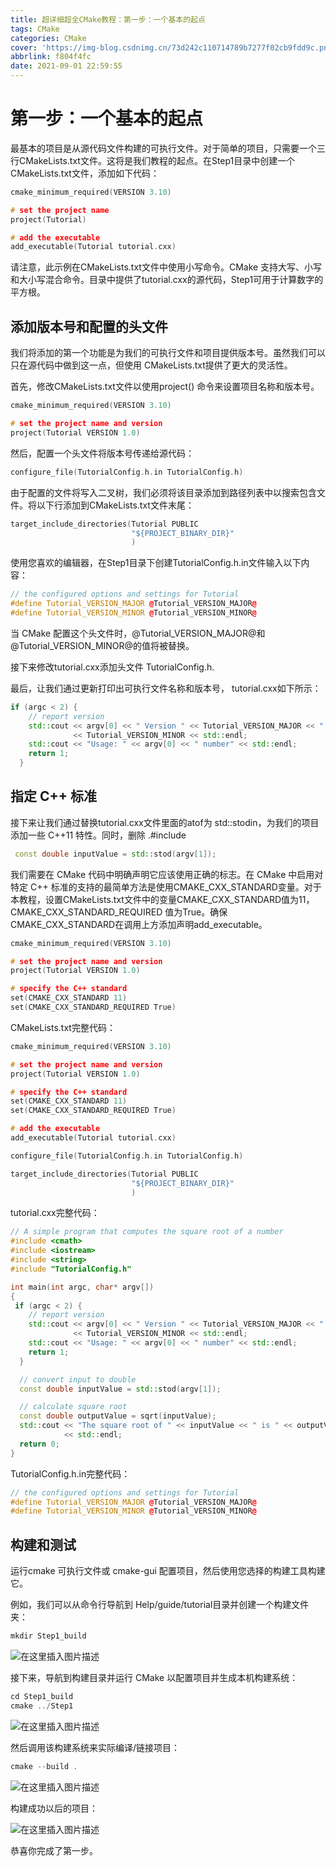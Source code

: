 ```yaml
---
title: 超详细超全CMake教程：第一步：一个基本的起点
tags: CMake
categories: CMake
cover: 'https://img-blog.csdnimg.cn/73d242c110714789b7277f02cb9fdd9c.png'
abbrlink: f804f4fc
date: 2021-09-01 22:59:55
---
```


# 第一步：一个基本的起点
最基本的项目是从源代码文件构建的可执行文件。对于简单的项目，只需要一个三行CMakeLists.txt文件。这将是我们教程的起点。在Step1目录中创建一个 CMakeLists.txt文件，添加如下代码：

```cpp
cmake_minimum_required(VERSION 3.10)

# set the project name
project(Tutorial)

# add the executable
add_executable(Tutorial tutorial.cxx)
```

请注意，此示例在CMakeLists.txt文件中使用小写命令。CMake 支持大写、小写和大小写混合命令。目录中提供了tutorial.cxx的源代码，Step1可用于计算数字的平方根。
## 添加版本号和配置的头文件
我们将添加的第一个功能是为我们的可执行文件和项目提供版本号。虽然我们可以只在源代码中做到这一点，但使用 CMakeLists.txt提供了更大的灵活性。

首先，修改CMakeLists.txt文件以使用project() 命令来设置项目名称和版本号。

```cpp
cmake_minimum_required(VERSION 3.10)

# set the project name and version
project(Tutorial VERSION 1.0)
```
然后，配置一个头文件将版本号传递给源代码：

```cpp
configure_file(TutorialConfig.h.in TutorialConfig.h)
```
由于配置的文件将写入二叉树，我们必须将该目录添加到路径列表中以搜索包含文件。将以下行添加到CMakeLists.txt文件末尾：

```cpp
target_include_directories(Tutorial PUBLIC
                           "${PROJECT_BINARY_DIR}"
                           )
```
使用您喜欢的编辑器，在Step1目录下创建TutorialConfig.h.in文件输入以下内容：

```cpp
// the configured options and settings for Tutorial
#define Tutorial_VERSION_MAJOR @Tutorial_VERSION_MAJOR@
#define Tutorial_VERSION_MINOR @Tutorial_VERSION_MINOR@
```
当 CMake 配置这个头文件时，@Tutorial_VERSION_MAJOR@和@Tutorial_VERSION_MINOR@的值将被替换。

接下来修改tutorial.cxx添加头文件 TutorialConfig.h.

最后，让我们通过更新打印出可执行文件名称和版本号， tutorial.cxx如下所示：

```cpp
if (argc < 2) {
    // report version
    std::cout << argv[0] << " Version " << Tutorial_VERSION_MAJOR << "."
              << Tutorial_VERSION_MINOR << std::endl;
    std::cout << "Usage: " << argv[0] << " number" << std::endl;
    return 1;
  }
```
## 指定 C++ 标准
接下来让我们通过替换tutorial.cxx文件里面的atof为 std::stodin，为我们的项目添加一些 C++11 特性。同时，删除 .#include <cstdlib>

```cpp
 const double inputValue = std::stod(argv[1]);
```
我们需要在 CMake 代码中明确声明它应该使用正确的标志。在 CMake 中启用对特定 C++ 标准的支持的最简单方法是使用CMAKE_CXX_STANDARD变量。对于本教程，设置CMakeLists.txt文件中的变量CMAKE_CXX_STANDARD值为11，CMAKE_CXX_STANDARD_REQUIRED 值为True。确保CMAKE_CXX_STANDARD在调用上方添加声明add_executable。

```cpp
cmake_minimum_required(VERSION 3.10)

# set the project name and version
project(Tutorial VERSION 1.0)

# specify the C++ standard
set(CMAKE_CXX_STANDARD 11)
set(CMAKE_CXX_STANDARD_REQUIRED True)
```
CMakeLists.txt完整代码：

```cpp
cmake_minimum_required(VERSION 3.10)

# set the project name and version
project(Tutorial VERSION 1.0)

# specify the C++ standard
set(CMAKE_CXX_STANDARD 11)
set(CMAKE_CXX_STANDARD_REQUIRED True)

# add the executable
add_executable(Tutorial tutorial.cxx)

configure_file(TutorialConfig.h.in TutorialConfig.h)

target_include_directories(Tutorial PUBLIC
                           "${PROJECT_BINARY_DIR}"
                           )
```
tutorial.cxx完整代码：

```cpp
// A simple program that computes the square root of a number
#include <cmath>
#include <iostream>
#include <string>
#include "TutorialConfig.h"

int main(int argc, char* argv[])
{
 if (argc < 2) {
    // report version
    std::cout << argv[0] << " Version " << Tutorial_VERSION_MAJOR << "."
              << Tutorial_VERSION_MINOR << std::endl;
    std::cout << "Usage: " << argv[0] << " number" << std::endl;
    return 1;
  }

  // convert input to double
  const double inputValue = std::stod(argv[1]);

  // calculate square root
  const double outputValue = sqrt(inputValue);
  std::cout << "The square root of " << inputValue << " is " << outputValue
            << std::endl;
  return 0;
}

```
TutorialConfig.h.in完整代码：

```cpp
// the configured options and settings for Tutorial
#define Tutorial_VERSION_MAJOR @Tutorial_VERSION_MAJOR@
#define Tutorial_VERSION_MINOR @Tutorial_VERSION_MINOR@
```

## 构建和测试
运行cmake 可执行文件或 cmake-gui 配置项目，然后使用您选择的构建工具构建它。

例如，我们可以从命令行导航到 Help/guide/tutorial目录并创建一个构建文件夹：

```cpp
mkdir Step1_build
```
![在这里插入图片描述](https://img-blog.csdnimg.cn/721d3be2bf264042bd8973e3838527f0.png)

接下来，导航到构建目录并运行 CMake 以配置项目并生成本机构建系统：

```cpp
cd Step1_build
cmake ../Step1
```
![在这里插入图片描述](https://img-blog.csdnimg.cn/73d242c110714789b7277f02cb9fdd9c.png)

然后调用该构建系统来实际编译/链接项目：

```cpp
cmake --build .
```
![在这里插入图片描述](https://img-blog.csdnimg.cn/5b233debe95f48bbbf7c60ac1da08849.png)    

构建成功以后的项目：   

![在这里插入图片描述](https://img-blog.csdnimg.cn/2666c3cc25974fc2b7fa8b9eeda477d8.png)   

恭喜你完成了第一步。
